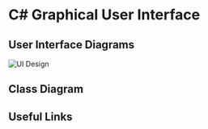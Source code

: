 # C# Graphical User Interface


## User Interface Diagrams

![UI Design](../../docs/C%23%20Graphical%20User%20Interface%20Mockups.png)

## Class Diagram

## Useful Links
